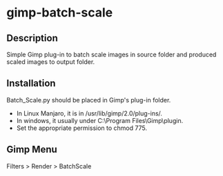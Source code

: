 # gimp-batch-scale
## Description 
Simple Gimp plug-in to batch scale images in source folder and produced scaled images 
to output folder. 

## Installation
Batch_Scale.py should be placed in Gimp's plug-in folder. 
- In Linux Manjaro, it is in /usr/lib/gimp/2.0/plug-ins/. 
- In windows, it usually under C:\Program Files\Gimp\plugin\. 
- Set the appropriate permission to chmod 775. 

## Gimp Menu
Filters > Render > BatchScale
